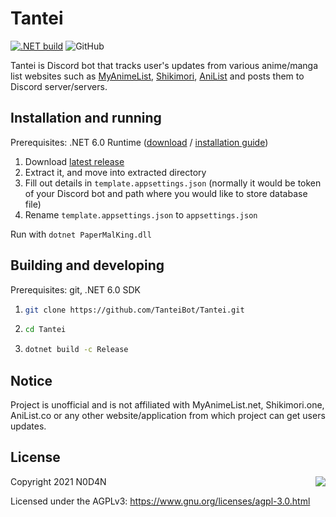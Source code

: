 Tantei
=================

[![.NET build](https://github.com/TanteiBot/Tantei/actions/workflows/ci.yml/badge.svg)](https://github.com/TanteiBot/Tantei/actions/workflows/build.yml) ![GitHub](https://img.shields.io/github/license/TanteiBot/Tantei?label=License&style=flat-square)

Tantei is Discord bot that tracks user's updates from various anime/manga list websites such as [MyAnimeList](https://myanimelist.net), [Shikimori](https://shikimori.one), [AniList](https://anilist.co) and posts them to Discord server/servers.

Installation and running
---------------------
Prerequisites: .NET 6.0 Runtime ([download](https://dot.net/download) / [installation guide](https://docs.microsoft.com/en-us/dotnet/core/install/))
1. Download [latest release](https://github.com/TanteiBot/Tantei/releases/latest/download/PaperMalKing.zip)
2. Extract it, and move into extracted directory
3. Fill out details in `template.appsettings.json` (normally it would be token of your Discord bot and path where you would like to store database file)
4. Rename `template.appsettings.json` to `appsettings.json`

Run with `dotnet PaperMalKing.dll`

Building and developing
---------------------
Prerequisites: git, .NET 6.0 SDK
1. ```sh
   git clone https://github.com/TanteiBot/Tantei.git
   ```
2. ```sh
   cd Tantei
   ```
3. ```sh
   dotnet build -c Release
   ```

Notice
---------------------
Project is unofficial and is not affiliated with MyAnimeList.net, Shikimori.one, AniList.co or any other website/application from which project can get users updates.

License
---------------------

Copyright 2021 N0D4N
<a href="https://www.gnu.org/licenses/agpl-3.0.html"><img align="right" src="https://www.gnu.org/graphics/agplv3-with-text-100x42.png"></a>

Licensed under the AGPLv3: <https://www.gnu.org/licenses/agpl-3.0.html>

